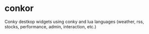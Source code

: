 # conkor
Conky destkop widgets using conky and lua languages (weather, rss, stocks, performance, admin, interaction, etc.)
